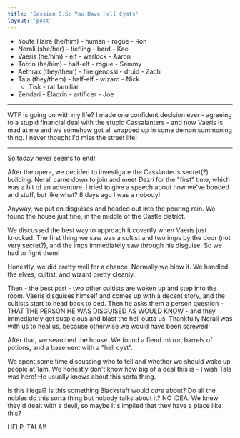 ```yaml
---
title: 'Session 9.5: You Have Hell Cysts'
layout: 'post'
---
```


* Youte Haire (he/him) - human - rogue - Ron
* Nerali (she/her) - tiefling - bard - Kae
* Vaeris (he/him) - elf - warlock - Aaron
* Torrin (he/him) - half-elf - rogue - Sammy
* Aethrax (they/them) - fire genossi - druid - Zach
* Tala (they/them) - half-elf - wizard - Nick
    * Tisk - rat familiar
* Zendari - Eladrin - artificer - Joe

---

WTF is going on with my life? I made one confident decision ever - agreeing to a stupid financial deal with the stupid Cassalanters - and now Vaeris is mad at me and we somehow got all wrapped up in some demon summoning thing. I never thought I'd miss the street life!

---

So today never seems to end!

After the opera, we decided to investigate the Casslanter's secret(?) building. Nerali came down to join and meet Dezri for the "first" time, which was a bit of an adventure. I tried to give a speech about how we've bonded and stuff, but like what? 8 days ago I was a nobody!

Anyway, we put on disguises and headed out into the pouring rain. We found the house just fine, in the middle of the Castle district.

We discussed the best way to approach it covertly when Vaeris just knocked. The first thing we saw was a cultist and two imps by the door (not very secret?), and the imps immediately saw through his disguise. So we had to fight them!

Honestly, we did pretty well for a chance. Normally we blow it. We handled the elves, cultist, and wizard pretty cleanly.

Then - the best part - two other cultists are woken up and step into the room. Vaeris disguises himself and comes up with a decent story, and the cultists start to head back to bed. Then he asks them a person question - THAT THE PERSON HE WAS DISGUISED AS WOULD KNOW - and they immediately get suspicious and blast the hell outta us. Thankfully Nerali was with us to heal us, because otherwise we would have been screwed!

After that, we searched the house. We found a fiend mirror, barrels of potions, and a basement with a "hell cyst".

We spent some time discussing who to tell and whether we should wake up people at 1am. We honestly don't know how big of a deal this is - I wish Tala was here! He usually knows about this sorta thing.

Is this illegal? Is this something Blackstaff would *care* about? Do all the nobles do this sorta thing but nobody talks about it? NO IDEA. We knew they'd dealt with a devil, so maybe it's implied that they have a place like this?

HELP, TALA!!

